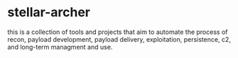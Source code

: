 # stellar-archer

this is a collection of tools and projects that aim to automate the process of recon, payload development,
payload delivery, exploitation, persistence, c2, and long-term managment and use.
